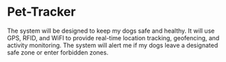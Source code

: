 # Pet-Tracker
The system will be designed to keep my dogs safe and healthy. It will use GPS, RFID, and WiFI to provide real-time location tracking, geofencing, and activity monitoring. The system will alert me if my dogs leave a designated safe zone or enter forbidden zones.
